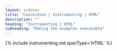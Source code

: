 ```yaml
---
layout: sidenav
title: "Concordion | Instrumenting | HTML"
description: ""
heading: "Instrumenting | HTML"
subheading: "Making the examples executable"
---
```


{% include instrumenting.md specType='HTML' %}
